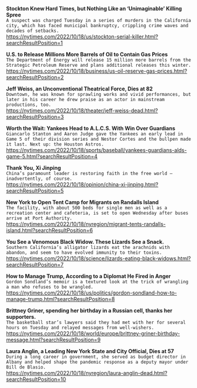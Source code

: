 **Stockton Knew Hard Times, but Nothing Like an ‘Unimaginable’ Killing Spree**\
`A suspect was charged Tuesday in a series of murders in the California city, which has faced municipal bankruptcy, crippling crime waves and decades of setbacks.`\
https://nytimes.com/2022/10/18/us/stockton-serial-killer.html?searchResultPosition=1

**U.S. to Release Millions More Barrels of Oil to Contain Gas Prices**\
`The Department of Energy will release 15 million more barrels from the Strategic Petroleum Reserve and plans additional releases this winter.`\
https://nytimes.com/2022/10/18/business/us-oil-reserve-gas-prices.html?searchResultPosition=2

**Jeff Weiss, an Unconventional Theatrical Force, Dies at 82**\
`Downtown, he was known for sprawling works and vivid performances, but later in his career he drew praise as an actor in mainstream productions, too.`\
https://nytimes.com/2022/10/18/theater/jeff-weiss-dead.html?searchResultPosition=3

**Worth the Wait: Yankees Head to A.L.C.S. With Win Over Guardians**\
`Giancarlo Stanton and Aaron Judge gave the Yankees an early lead in Game 5 of their division series and Nestor Cortes and the bullpen made it last. Next up: the Houston Astros.`\
https://nytimes.com/2022/10/18/sports/baseball/yankees-guardians-alds-game-5.html?searchResultPosition=4

**Thank You, Xi Jinping**\
`China’s paramount leader is restoring faith in the free world — inadvertently, of course.`\
https://nytimes.com/2022/10/18/opinion/china-xi-jinping.html?searchResultPosition=5

**New York to Open Tent Camp for Migrants on Randalls Island**\
`The facility, with about 500 beds for single men as well as a recreation center and cafeteria, is set to open Wednesday after buses arrive at Port Authority.`\
https://nytimes.com/2022/10/18/nyregion/migrant-tents-randalls-island.html?searchResultPosition=6

**You See a Venomous Black Widow. These Lizards See a Snack.**\
`Southern California’s alligator lizards eat the arachnids with abandon, and seem to have evolved immunity to their toxins.`\
https://nytimes.com/2022/10/18/science/lizards-eating-black-widows.html?searchResultPosition=7

**How to Manage Trump, According to a Diplomat He Fired in Anger**\
`Gordon Sondland’s memoir is a textured look at the trick of wrangling a man who refuses to be wrangled.`\
https://nytimes.com/2022/10/18/us/politics/gordon-sondland-how-to-manage-trump.html?searchResultPosition=8

**Brittney Griner, spending her birthday in a Russian cell, thanks her supporters.**\
`The basketball star’s lawyers said they had met with her for several hours on Tuesday and relayed messages from well-wishers.`\
https://nytimes.com/2022/10/18/world/europe/brittney-griner-birthday-message.html?searchResultPosition=9

**Laura Anglin, a Leading New York State and City Official, Dies at 57**\
`During a long career in government, she served as budget director in Albany and helped shape the pandemic response as a deputy mayor under Bill de Blasio.`\
https://nytimes.com/2022/10/18/nyregion/laura-anglin-dead.html?searchResultPosition=10

